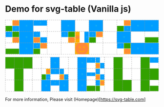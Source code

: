 # Demo for svg-table (Vanilla js)

![Logo](https://raw.githubusercontent.com/wootra/svg-table/main/packages/svg-table/logo.svg)

For more information, Please visit (Homepage)[https://svg-table.com]
